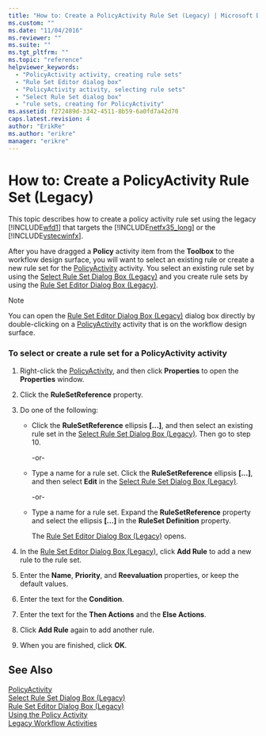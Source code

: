 ```yaml
---
title: "How to: Create a PolicyActivity Rule Set (Legacy) | Microsoft Docs"
ms.custom: ""
ms.date: "11/04/2016"
ms.reviewer: ""
ms.suite: ""
ms.tgt_pltfrm: ""
ms.topic: "reference"
helpviewer_keywords: 
  - "PolicyActivity activity, creating rule sets"
  - "Rule Set Editor dialog box"
  - "PolicyActivity activity, selecting rule sets"
  - "Select Rule Set dialog box"
  - "rule sets, creating for PolicyActivity"
ms.assetid: f272489d-3342-4511-8b59-6a0fd7a42d70
caps.latest.revision: 4
author: "ErikRe"
ms.author: "erikre"
manager: "erikre"
---
```

# How to: Create a PolicyActivity Rule Set (Legacy)
This topic describes how to create a policy activity rule set using the legacy [!INCLUDE[wfd1](../workflow-designer/includes/wfd1_md.md)] that targets the [!INCLUDE[netfx35_long](../workflow-designer/includes/netfx35_long_md.md)] or the [!INCLUDE[vstecwinfx](../workflow-designer/includes/vstecwinfx_md.md)].  
  
 After you have dragged a **Policy** activity item from the **Toolbox** to the workflow design surface, you will want to select an existing rule or create a new rule set for the [PolicyActivity](http://go.microsoft.com/fwlink?LinkID=65019) activity. You select an existing rule set by using the [Select Rule Set Dialog Box (Legacy)](../workflow-designer/select-rule-set-dialog-box-legacy.md) and you create rule sets by using the [Rule Set Editor Dialog Box (Legacy)](../workflow-designer/rule-set-editor-dialog-box-legacy.md).  
  
> [!NOTE]
>  You can open the [Rule Set Editor Dialog Box (Legacy)](../workflow-designer/rule-set-editor-dialog-box-legacy.md) dialog box directly by double-clicking on a [PolicyActivity](http://go.microsoft.com/fwlink?LinkID=65019) activity that is on the workflow design surface.  
  
### To select or create a rule set for a PolicyActivity activity  
  
1.  Right-click the [PolicyActivity](http://go.microsoft.com/fwlink?LinkID=65019), and then click **Properties** to open the **Properties** window.  
  
2.  Click the **RuleSetReference** property.  
  
3.  Do one of the following:  
  
    -   Click the **RuleSetReference** ellipsis **[...]**, and then select an existing rule set in the [Select Rule Set Dialog Box (Legacy)](../workflow-designer/select-rule-set-dialog-box-legacy.md). Then go to step 10.  
  
         -or-  
  
    -   Type a name for a rule set. Click the **RuleSetReference** ellipsis **[...]**, and then select **Edit** in the [Select Rule Set Dialog Box (Legacy)](../workflow-designer/select-rule-set-dialog-box-legacy.md).  
  
         -or-  
  
    -   Type a name for a rule set. Expand the **RuleSetReference** property and select the ellipsis **[...]** in the **RuleSet Definition** property.  
  
         The [Rule Set Editor Dialog Box (Legacy)](../workflow-designer/rule-set-editor-dialog-box-legacy.md) opens.  
  
4.  In the [Rule Set Editor Dialog Box (Legacy)](../workflow-designer/rule-set-editor-dialog-box-legacy.md), click **Add Rule** to add a new rule to the rule set.  
  
5.  Enter the **Name**, **Priority**, and **Reevaluation** properties, or keep the default values.  
  
6.  Enter the text for the **Condition**.  
  
7.  Enter the text for the **Then Actions** and the **Else Actions**.  
  
8.  Click **Add Rule** again to add another rule.  
  
9. When you are finished, click **OK**.  
  
## See Also  
 [PolicyActivity](http://go.microsoft.com/fwlink?LinkID=65019)   
 [Select Rule Set Dialog Box (Legacy)](../workflow-designer/select-rule-set-dialog-box-legacy.md)   
 [Rule Set Editor Dialog Box (Legacy)](../workflow-designer/rule-set-editor-dialog-box-legacy.md)   
 [Using the Policy Activity](http://go.microsoft.com/fwlink?LinkID=65004)   
 [Legacy Workflow Activities](../workflow-designer/legacy-workflow-activities.md)